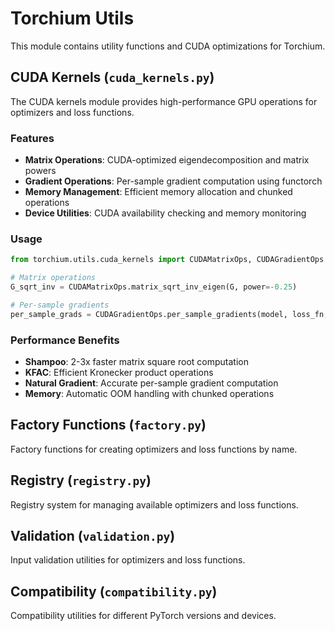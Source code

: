 # Torchium Utils

This module contains utility functions and CUDA optimizations for Torchium.

## CUDA Kernels (`cuda_kernels.py`)

The CUDA kernels module provides high-performance GPU operations for optimizers and loss functions.

### Features

- **Matrix Operations**: CUDA-optimized eigendecomposition and matrix powers
- **Gradient Operations**: Per-sample gradient computation using functorch
- **Memory Management**: Efficient memory allocation and chunked operations
- **Device Utilities**: CUDA availability checking and memory monitoring

### Usage

```python
from torchium.utils.cuda_kernels import CUDAMatrixOps, CUDAGradientOps

# Matrix operations
G_sqrt_inv = CUDAMatrixOps.matrix_sqrt_inv_eigen(G, power=-0.25)

# Per-sample gradients
per_sample_grads = CUDAGradientOps.per_sample_gradients(model, loss_fn, inputs, targets)
```

### Performance Benefits

- **Shampoo**: 2-3x faster matrix square root computation
- **KFAC**: Efficient Kronecker product operations
- **Natural Gradient**: Accurate per-sample gradient computation
- **Memory**: Automatic OOM handling with chunked operations

## Factory Functions (`factory.py`)

Factory functions for creating optimizers and loss functions by name.

## Registry (`registry.py`)

Registry system for managing available optimizers and loss functions.

## Validation (`validation.py`)

Input validation utilities for optimizers and loss functions.

## Compatibility (`compatibility.py`)

Compatibility utilities for different PyTorch versions and devices.
